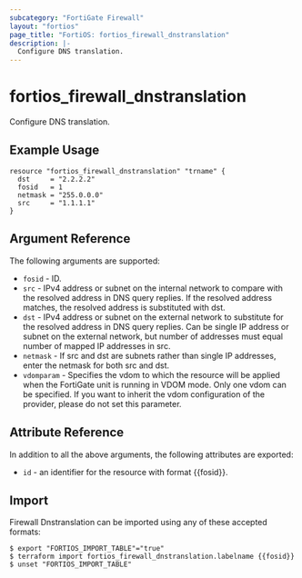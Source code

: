 ```yaml
---
subcategory: "FortiGate Firewall"
layout: "fortios"
page_title: "FortiOS: fortios_firewall_dnstranslation"
description: |-
  Configure DNS translation.
---
```


# fortios_firewall_dnstranslation
Configure DNS translation.

## Example Usage

```hcl
resource "fortios_firewall_dnstranslation" "trname" {
  dst     = "2.2.2.2"
  fosid   = 1
  netmask = "255.0.0.0"
  src     = "1.1.1.1"
}
```

## Argument Reference

The following arguments are supported:

* `fosid` - ID.
* `src` - IPv4 address or subnet on the internal network to compare with the resolved address in DNS query replies. If the resolved address matches, the resolved address is substituted with dst.
* `dst` - IPv4 address or subnet on the external network to substitute for the resolved address in DNS query replies. Can be single IP address or subnet on the external network, but number of addresses must equal number of mapped IP addresses in src.
* `netmask` - If src and dst are subnets rather than single IP addresses, enter the netmask for both src and dst.
* `vdomparam` - Specifies the vdom to which the resource will be applied when the FortiGate unit is running in VDOM mode. Only one vdom can be specified. If you want to inherit the vdom configuration of the provider, please do not set this parameter.


## Attribute Reference

In addition to all the above arguments, the following attributes are exported:
* `id` - an identifier for the resource with format {{fosid}}.

## Import

Firewall Dnstranslation can be imported using any of these accepted formats:
```
$ export "FORTIOS_IMPORT_TABLE"="true"
$ terraform import fortios_firewall_dnstranslation.labelname {{fosid}}
$ unset "FORTIOS_IMPORT_TABLE"
```
